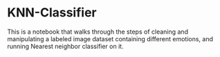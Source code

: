 # KNN-Classifier

This is a notebook that walks through the steps of cleaning and manipulating a labeled image dataset containing different emotions, and running Nearest neighbor classifier on it.
